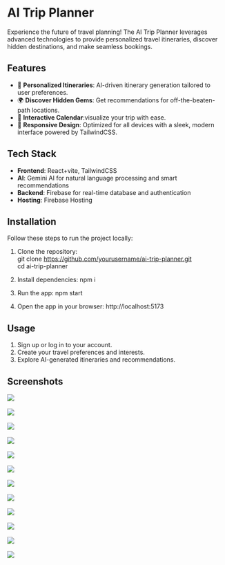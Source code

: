 
# AI Trip Planner  

Experience the future of travel planning! The AI Trip Planner leverages advanced technologies to provide personalized travel itineraries, discover hidden destinations, and make seamless bookings.  

## Features  
- 🧭 **Personalized Itineraries**: AI-driven itinerary generation tailored to user preferences.  
- 🌍 **Discover Hidden Gems**: Get recommendations for off-the-beaten-path locations.  
- 📅 **Interactive Calendar**:visualize your trip with ease.  
- 🎨 **Responsive Design**: Optimized for all devices with a sleek, modern interface powered by TailwindCSS.  

## Tech Stack  
- **Frontend**: React+vite, TailwindCSS  
- **AI**: Gemini AI for natural language processing and smart recommendations  
- **Backend**: Firebase for real-time database and authentication  
- **Hosting**: Firebase Hosting  

## Installation  
Follow these steps to run the project locally:  

1. Clone the repository:  
   git clone https://github.com/yourusername/ai-trip-planner.git  
   cd ai-trip-planner
   
2. Install dependencies:
   npm i

3. Run the app:
   npm start

4. Open the app in your browser:
   http://localhost:5173

## <b>Usage</b>
1. Sign up or log in to your account.
2. Create your travel preferences and interests.
3. Explore AI-generated itineraries and recommendations.

## <b>Screenshots<b>



<img src='https://github.com/user-attachments/assets/d2bfca3e-797d-409e-a020-f4272e54f777'/><br/><br/>
<img src='https://github.com/user-attachments/assets/ce241398-2e55-4699-85a8-5eadbcdd42cc' /><br/><br/>
<img src='https://github.com/user-attachments/assets/9d8efbee-fdc0-428f-8ca6-aba9ffd90102' /><br/><br/>
<img src='https://github.com/user-attachments/assets/ff907830-6d27-4fe2-af1d-47cc56ad8d37' /><br/><br/>
<img src='https://github.com/user-attachments/assets/17519b15-264e-4af9-a146-550793ce091a' /><br/><br/>
<img src='https://github.com/user-attachments/assets/0649901f-482e-4019-9535-e42be57f9f93' /><br/><br/>
<img src='https://github.com/user-attachments/assets/32ba418a-100e-439c-be2c-3d7e1413947f' /><br/><br/>
<img src='https://github.com/user-attachments/assets/adf378f3-f603-4b86-8945-586dd85a0c7c' /><br/><br/>
<img src='https://github.com/user-attachments/assets/e84da3b6-cd4b-4c93-8518-047bdcee4258' /><br/><br/>
<img src='https://github.com/user-attachments/assets/9a35ca72-0df2-45bd-9912-1537dc477815' /><br/><br/>
<img src='https://github.com/user-attachments/assets/138256e5-a758-4938-ae76-1ec5b11458af' /><br/><br/>
<img src='https://github.com/user-attachments/assets/ecf401a1-ab52-4761-a7de-5696fc98e74e' />


